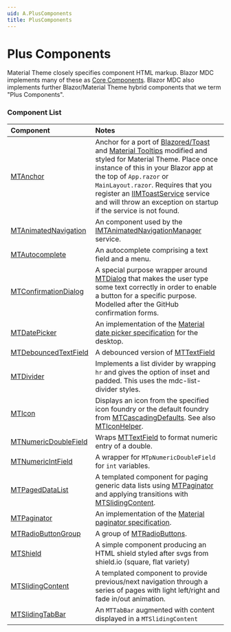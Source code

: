```yaml
---
uid: A.PlusComponents
title: PlusComponents
---
```

# Plus Components

Material Theme closely specifies component HTML markup. Blazor MDC implements many of these as [Core Components](xref:A.CoreComponents). Blazor MDC also 
implements further Blazor/Material Theme hybrid components that we term "Plus Components".

### Component List

| Component | Notes |
| :-------- | :---- |
| [MTAnchor](xref:C.MTAnchor) | Anchor for a port of [Blazored/Toast](https://github.com/Blazored/Toast) and [Material Tooltips](https://github.com/material-components/material-components-web/tree/master/packages/mdc-tooltip#tooltip) modified and styled for Material Theme. Place once instance of this in your Blazor app at the top of `App.razor` or `MainLayout.razor`. Requires that you register an [IIMToastService](xref:S.IMTToastService) service and will throw an exception on startup if the service is not found. |
| [MTAnimatedNavigation](xref:C.MTAnimatedNavigation) | An component used by the [IMTAnimatedNavigationManager](xref:S.IMTAnimatedNavigationManager) service. |
| [MTAutocomplete](xref:C.MTAutocomplete) | An autocomplete comprising a text field and a menu. |
| [MTConfirmationDialog](xref:C.MTConfirmationDialog) | A special purpose wrapper around [MTDialog](xref:C.MTDialog) that makes the user type some text correctly in order to enable a button for a specific purpose. Modelled after the GitHub confirmation forms. |
| [MTDatePicker](xref:C.MTDatePicker) | An implementation of the [Material date picker specification](https://material.io/components/pickers/#specs) for the desktop. |
| [MTDebouncedTextField](xref:C.MTDebouncedTextField) | A debounced version of [MTTextField](xref:C.MTTextField) |
| [MTDivider](xref:C.MTDivider) | Implements a list divider by wrapping `hr` and gives the option of inset and padded. This uses the mdc-list-divider styles. |
| [MTIcon](xref:C.MTIcon) | Displays an icon from the specified icon foundry or the default foundry from [MTCascadingDefaults](xref:U.MTCascadingDefaults). See also [MTIconHelper](xref:U.MTIconHelper). |
| [MTNumericDoubleField](xref:C.MTNumericDoubleField) | Wraps [MTTextField](xref:C.MTTextField) to format numeric entry of a double. |
| [MTNumericIntField](xref:C.MTNumericIntField) | A wrapper for `MTpNumericDoubleField` for `int` variables. |
| [MTPagedDataList](xref:C.MTPagedDataList) | A templated component for paging generic data lists using [MTPaginator](xref:C.MTPaginator) and applying transitions with [MTSlidingContent](xref:C.MTSlidingContent). |
| [MTPaginator](xref:C.MTPaginator) | An implementation of the [Material paginator specification](https://material.io/components/data-tables#behavior). |
| [MTRadioButtonGroup](xref:C.MTRadioButtonGroup) | A group of [MTRadioButtons](xref:C.MTRadioButton). |
| [MTShield](xref:C.MTShield) | A simple component producing an HTML shield styled after svgs from shield.io (square, flat variety) |
| [MTSlidingContent](xref:C.MTSlidingContent) | A templated component to provide previous/next navigation through a series of pages with light left/right and fade in/out animation. |
| [MTSlidingTabBar](xref:C.MTSlidingTabBar) | An `MTTabBar` augmented with content displayed in a `MTSlidingContent` |
